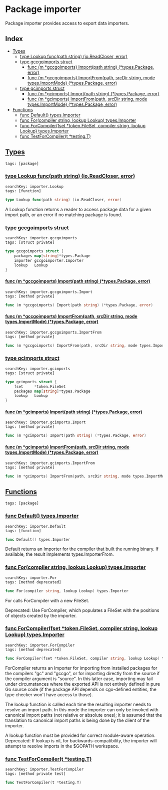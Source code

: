 # Package importer

Package importer provides access to export data importers. 

## Index

* [Types](#type)
    * [type Lookup func(path string) (io.ReadCloser, error)](#Lookup)
    * [type gccgoimports struct](#gccgoimports)
        * [func (m *gccgoimports) Import(path string) (*types.Package, error)](#gccgoimports.Import)
        * [func (m *gccgoimports) ImportFrom(path, srcDir string, mode types.ImportMode) (*types.Package, error)](#gccgoimports.ImportFrom)
    * [type gcimports struct](#gcimports)
        * [func (m *gcimports) Import(path string) (*types.Package, error)](#gcimports.Import)
        * [func (m *gcimports) ImportFrom(path, srcDir string, mode types.ImportMode) (*types.Package, error)](#gcimports.ImportFrom)
* [Functions](#func)
    * [func Default() types.Importer](#Default)
    * [func For(compiler string, lookup Lookup) types.Importer](#For)
    * [func ForCompiler(fset *token.FileSet, compiler string, lookup Lookup) types.Importer](#ForCompiler)
    * [func TestForCompiler(t *testing.T)](#TestForCompiler)


## <a id="type" href="#type">Types</a>

```
tags: [package]
```

### <a id="Lookup" href="#Lookup">type Lookup func(path string) (io.ReadCloser, error)</a>

```
searchKey: importer.Lookup
tags: [function]
```

```Go
type Lookup func(path string) (io.ReadCloser, error)
```

A Lookup function returns a reader to access package data for a given import path, or an error if no matching package is found. 

### <a id="gccgoimports" href="#gccgoimports">type gccgoimports struct</a>

```
searchKey: importer.gccgoimports
tags: [struct private]
```

```Go
type gccgoimports struct {
	packages map[string]*types.Package
	importer gccgoimporter.Importer
	lookup   Lookup
}
```

#### <a id="gccgoimports.Import" href="#gccgoimports.Import">func (m *gccgoimports) Import(path string) (*types.Package, error)</a>

```
searchKey: importer.gccgoimports.Import
tags: [method private]
```

```Go
func (m *gccgoimports) Import(path string) (*types.Package, error)
```

#### <a id="gccgoimports.ImportFrom" href="#gccgoimports.ImportFrom">func (m *gccgoimports) ImportFrom(path, srcDir string, mode types.ImportMode) (*types.Package, error)</a>

```
searchKey: importer.gccgoimports.ImportFrom
tags: [method private]
```

```Go
func (m *gccgoimports) ImportFrom(path, srcDir string, mode types.ImportMode) (*types.Package, error)
```

### <a id="gcimports" href="#gcimports">type gcimports struct</a>

```
searchKey: importer.gcimports
tags: [struct private]
```

```Go
type gcimports struct {
	fset     *token.FileSet
	packages map[string]*types.Package
	lookup   Lookup
}
```

#### <a id="gcimports.Import" href="#gcimports.Import">func (m *gcimports) Import(path string) (*types.Package, error)</a>

```
searchKey: importer.gcimports.Import
tags: [method private]
```

```Go
func (m *gcimports) Import(path string) (*types.Package, error)
```

#### <a id="gcimports.ImportFrom" href="#gcimports.ImportFrom">func (m *gcimports) ImportFrom(path, srcDir string, mode types.ImportMode) (*types.Package, error)</a>

```
searchKey: importer.gcimports.ImportFrom
tags: [method private]
```

```Go
func (m *gcimports) ImportFrom(path, srcDir string, mode types.ImportMode) (*types.Package, error)
```

## <a id="func" href="#func">Functions</a>

```
tags: [package]
```

### <a id="Default" href="#Default">func Default() types.Importer</a>

```
searchKey: importer.Default
tags: [function]
```

```Go
func Default() types.Importer
```

Default returns an Importer for the compiler that built the running binary. If available, the result implements types.ImporterFrom. 

### <a id="For" href="#For">func For(compiler string, lookup Lookup) types.Importer</a>

```
searchKey: importer.For
tags: [method deprecated]
```

```Go
func For(compiler string, lookup Lookup) types.Importer
```

For calls ForCompiler with a new FileSet. 

Deprecated: Use ForCompiler, which populates a FileSet with the positions of objects created by the importer. 

### <a id="ForCompiler" href="#ForCompiler">func ForCompiler(fset *token.FileSet, compiler string, lookup Lookup) types.Importer</a>

```
searchKey: importer.ForCompiler
tags: [method deprecated]
```

```Go
func ForCompiler(fset *token.FileSet, compiler string, lookup Lookup) types.Importer
```

ForCompiler returns an Importer for importing from installed packages for the compilers "gc" and "gccgo", or for importing directly from the source if the compiler argument is "source". In this latter case, importing may fail under circumstances where the exported API is not entirely defined in pure Go source code (if the package API depends on cgo-defined entities, the type checker won't have access to those). 

The lookup function is called each time the resulting importer needs to resolve an import path. In this mode the importer can only be invoked with canonical import paths (not relative or absolute ones); it is assumed that the translation to canonical import paths is being done by the client of the importer. 

A lookup function must be provided for correct module-aware operation. Deprecated: If lookup is nil, for backwards-compatibility, the importer will attempt to resolve imports in the $GOPATH workspace. 

### <a id="TestForCompiler" href="#TestForCompiler">func TestForCompiler(t *testing.T)</a>

```
searchKey: importer.TestForCompiler
tags: [method private test]
```

```Go
func TestForCompiler(t *testing.T)
```

